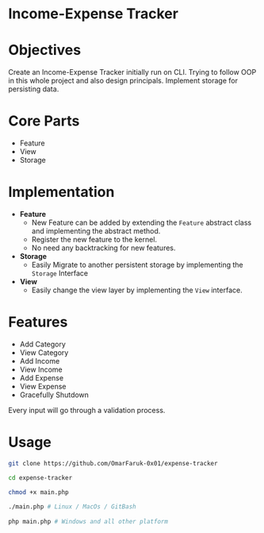 # Income-Expense Tracker

# Objectives
Create an Income-Expense Tracker initially run on CLI. Trying to follow OOP in this whole project and also design principals. Implement storage for persisting data.

# Core Parts
- Feature
- View
- Storage

# Implementation

- **Feature**
  - New Feature can be added by extending the `Feature` abstract class and implementing the abstract method.
  - Register the new feature to the kernel.
  - No need any backtracking for new features.
- **Storage**
  - Easily Migrate to another persistent storage by implementing the `Storage` Interface
- **View**
  - Easily change the view layer by implementing the `View` interface.

# Features

- Add Category
- View Category
- Add Income
- View Income
- Add Expense
- View Expense
- Gracefully Shutdown 

Every input will go through a validation process.

# Usage
```bash
git clone https://github.com/OmarFaruk-0x01/expense-tracker

cd expense-tracker

chmod +x main.php
  
./main.php # Linux / MacOs / GitBash
  
php main.php # Windows and all other platform
```
